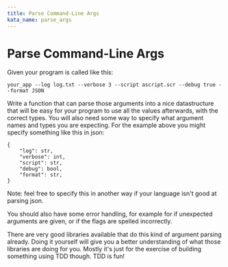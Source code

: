 ```yaml
---
title: Parse Command-Line Args
kata_name: parse_args
---
```


# Parse Command-Line Args

Given your program is called like this:

    your_app --log log.txt --verbose 3 --script ascript.scr --debug true --format JSON

Write a function that can parse those arguments into a nice datastructure that will be easy for your program to use all the values afterwards, with the correct types. You will also need some way to specify what argument names and types you are expecting. For the example above you might specify something like this in json:

    {
        "log": str, 
        "verbose": int,
        "script": str,
        "debug": bool,
        "format": str,
    }

Note: feel free to specify this in another way if your language isn't good at parsing json.

You should also have some error handling, for example for if unexpected arguments are given, or if the flags are spelled incorrectly.

There are very good libraries available that do this kind of argument parsing already. Doing it yourself will give you a better understanding of what those libraries are doing for you. Mostly it's just for the exercise of building something using TDD though. TDD is fun!
